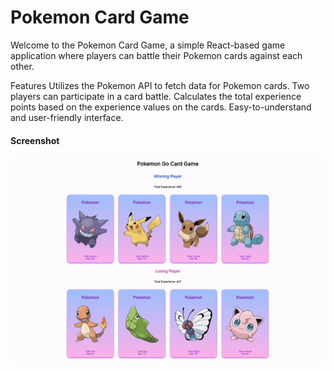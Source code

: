 <h1>Pokemon Card Game</h1>
Welcome to the Pokemon Card Game, a simple React-based game application where players can battle their Pokemon cards against each other.

Features
Utilizes the Pokemon API to fetch data for Pokemon cards.
Two players can participate in a card battle.
Calculates the total experience points based on the experience values on the cards.
Easy-to-understand and user-friendly interface.

<h4>Screenshot</h4>

![](pokedex.gif)

